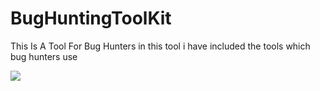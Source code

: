 # BugHuntingToolKit
This Is A Tool For Bug Hunters in this tool i have included the tools which bug hunters use

![](https://github.com/krishpranav/BugHuntingToolKit/blob/master/Bug.gif)
